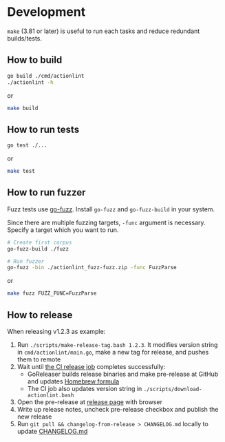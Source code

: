 # Development

`make` (3.81 or later) is useful to run each tasks and reduce redundant builds/tests.

## How to build

```sh
go build ./cmd/actionlint
./actionlint -h
```

or

```sh
make build
```

## How to run tests

```sh
go test ./...
```

or

```sh
make test
```

## How to run fuzzer

Fuzz tests use [go-fuzz](https://github.com/dvyukov/go-fuzz). Install `go-fuzz` and `go-fuzz-build` in your system.

Since there are multiple fuzzing targets, `-func` argument is necessary. Specify a target which you want to run.

```sh
# Create first corpus
go-fuzz-build ./fuzz

# Run fuzzer
go-fuzz -bin ./actionlint_fuzz-fuzz.zip -func FuzzParse
```

or

```sh
make fuzz FUZZ_FUNC=FuzzParse
```

## How to release

When releasing v1.2.3 as example:

1. Run `./scripts/make-release-tag.bash 1.2.3`. It modifies version string in `cmd/actionlint/main.go`, make a new tag for release, and pushes them to remote
2. Wait until [the CI release job](.github/workflows/release.yaml) completes successfully:
    - GoReleaser builds release binaries and make pre-release at GitHub and updates [Homebrew formula](./HomebrewFormula/actionlint.rb)
    - The CI job also updates version string in `./scripts/download-actionlint.bash`
3. Open the pre-release at [release page](https://github.com/rhysd/actionlint/releases) with browser
4. Write up release notes, uncheck pre-release checkbox and publish the new release
5. Run `git pull && changelog-from-release > CHANGELOG.md` locally to update [CHANGELOG.md](./CHANGELOG.md)
